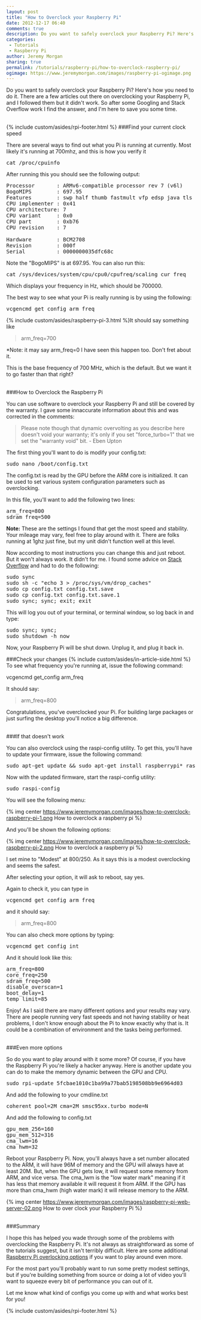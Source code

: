 ```yaml
---
layout: post
title: "How to Overclock your Raspberry Pi"
date: 2012-12-17 06:40
comments: true
description: Do you want to safely overclock your Raspberry Pi? Here's how you need to do it.  
categories: 
 - Tutorials
 - Raspberry Pi
author: Jeremy Morgan
sharing: true
permalink: /tutorials/raspberry-pi/how-to-overclock-raspberry-pi/
ogimage: https://www.jeremymorgan.com/images/raspberry-pi-ogimage.png
---
```


Do you want to safely overclock your Raspberry Pi? Here's how you need to do it. There are a few articles out there on overclocking your Raspberry Pi, and I followed them but it didn't work. So after some Googling and Stack Overflow work I find the answer, and I'm here to save you some time. 
<!-- more -->
<br />
{% include custom/asides/rpi-footer.html %}
###Find your current clock speed

There are several ways to find out what you Pi is running at currently. Most likely it's running at 700mhz, and this is how you verify it

<pre>
cat /proc/cpuinfo
</pre>

After running this you should see the following output:

<pre>
Processor       : ARMv6-compatible processor rev 7 (v6l)
BogoMIPS        : 697.95
Features        : swp half thumb fastmult vfp edsp java tls
CPU implementer : 0x41
CPU architecture: 7
CPU variant     : 0x0
CPU part        : 0xb76
CPU revision    : 7

Hardware        : BCM2708
Revision        : 000f
Serial          : 0000000035dfc68c
</pre>

Note the "BogoMIPS" is at 697.95. You can also run this:

<pre>
cat /sys/devices/system/cpu/cpu0/cpufreq/scaling_cur_freq
</pre>

Which displays your frequency in Hz, which should be 700000. 

The best way to see what your Pi is really running is by using the following:

<pre>
vcgencmd get_config arm_freq
</pre>

{% include custom/asides/raspberry-pi-3.html %}It should say something like

>arm_freq=700

*Note: it may say arm_freq=0 I have seen this happen too. Don't fret about it. 

This is the base frequency of 700 MHz, which is the default. But we want it to go faster than that right? 

<br />
###How to Overclock the Raspberry Pi

You can use software to overclock your Raspberry Pi and still be covered by the warranty. I gave some innaccurate information about this and was corrected in the comments:

>Please note though that dynamic overvolting as you describe here doesn't void your warranty; it's only if you set "force_turbo=1" that we set the "warranty void" bit. - Eben Upton

The first thing you'll want to do is modify your config.txt:

<pre>
sudo nano /boot/config.txt
</pre>

The config.txt is read by the GPU before the ARM core is initialized. It can be used to set various system configuration parameters such as overclocking. 

In this file, you'll want to add the following two lines:

<pre>
arm_freq=800
sdram_freq=500
</pre>

<strong>Note:</strong> These are the settings I found that get the most speed and stability. Your mileage may vary, feel free to play around with it. There are folks running at 1ghz just fine, but my unit didn't function well at this level. 

Now according to most instructions you can change this and just reboot. But it won't always work. It didn't for me. I found some advice on <a href="http://raspberrypi.stackexchange.com/questions/1219/how-do-i-determine-the-current-mhz" rel="nofollow">Stack Overflow</a> and had to do the following:

<pre>
sudo sync
sudo sh -c "echo 3 > /proc/sys/vm/drop_caches"
sudo cp config.txt config.txt.save
sudo cp config.txt config.txt.save.1
sudo sync; sync; exit; exit
</pre>

This will log you out of your terminal, or terminal window, so log back in and type:

<pre>
sudo sync; sync;
sudo shutdown -h now
</pre>
Now, your Raspberry Pi will be shut down. Unplug it, and plug it back in. 

###Check your changes
{% include custom/asides/in-article-side.html %}
To see what frequency you're running at, issue the following command:

vcgencmd get_config arm_freq

It should say:

>arm_freq=800

Congratulations, you've overclocked your Pi. For building large packages or just surfing the desktop you'll notice a big difference. 

<br />
###If that doesn't work

You can also overclock using the raspi-config utility. To get this, you'll have to update your firmware, issue the following command:

<pre>
sudo apt-get update && sudo apt-get install raspberrypi* raspi-config
</pre>

Now with the updated firmware, start the raspi-config utility:

<pre>
sudo raspi-config
</pre>

You will see the following menu:

{% img center https://www.jeremymorgan.com/images/how-to-overclock-raspberry-pi-1.png How to overclock a raspberry pi %}

And you'll be shown the following options:

{% img center https://www.jeremymorgan.com/images/how-to-overclock-raspberry-pi-2.png How to overclock a raspberry pi %}

I set mine to "Modest" at 800/250. As it says this is a modest overclocking and seems the safest. 

After selecting your option, it will ask to reboot, say yes. 

Again to check it, you can type in

<pre>
vcgencmd get_config arm_freq
</pre>

and it should say:

>arm_freq=800

You can also check more options by typing:

<pre>
vcgencmd get_config int
</pre>

And it should look like this:

<pre>
arm_freq=800
core_freq=250
sdram_freq=500
disable_overscan=1
boot_delay=1
temp_limit=85
</pre>

Enjoy! As I said there are many different options and your results may vary. There are people running very fast speeds and not having stability or heat problems, I don't know enough about the Pi to know exactly why that is. It could be a combination of environment and the tasks being performed. 


<br />
###Even more options

So do you want to play around with it some more? Of course, if you have the Raspberry Pi you're likely a hacker anyway. Here is another update you can do to make the memory dynamic between the GPU and CPU.

<pre>
sudo rpi-update 5fcbae1010c1ba99a77bab5198508bb9e6964d03
</pre>

And add the following to your cmdline.txt

<pre>
coherent_pool=2M cma=2M smsc95xx.turbo_mode=N
</pre>

And add the following to config.txt

<pre>
gpu_mem_256=160
gpu_mem_512=316
cma_lwm=16
cma_hwm=32
</pre>

Reboot your Raspberry Pi. Now, you'll always have a set number allocated to the ARM, it will have 96M of memory and the GPU will always have at least 20M. But, when the GPU gets low, it will request some memory from ARM, and vice versa. The cma_lwm is the "low water mark" meaning if it has less that memory available it will request it from ARM. If the GPU has more than cma_hwm (high water mark) it will release memory to the ARM. 

{% img center https://www.jeremymorgan.com/images/raspberry-pi-web-server-02.png How to over clock your Raspberry Pi %}

<br />
###Summary

I hope this has helped you wade through some of the problems with overclocking the Raspberry Pi. It's not always as straightforward as some of the tutorials suggest, but it isn't terribly difficult. Here are some additional <a href="http://elinux.org/RPi_config.txt#Overclocking_options" rel="nofollow">Raspberry Pi overlocking options</a> if you want to play around even more. 

For the most part you'll probably want to run some pretty modest settings, but if you're building something from source or doing a lot of video you'll want to squeeze every bit of performance you can out of it. 

Let me know what kind of configs you come up with and what works best for you!

{% include custom/asides/rpi-footer.html %}






